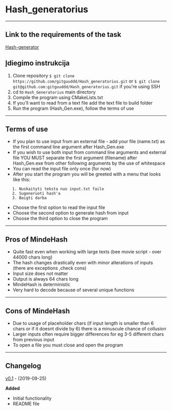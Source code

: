 # Hash_generatorius

---
## Link to the requirements of the task
[Hash-generator](https://github.com/blockchain-group/Blockchain-technologijos/blob/master/pratybos/1uzduotis-Hashavimas.md)
## Įdiegimo instrukcija
1. Clone repository ```$ git clone https://github.com/gitguuddd/Hash_generatorius.git``` or ```$ git clone git@github.com:gitguuddd/Hash_generatorius.git``` if you're using SSH
1. cd to ```Hash_Generatorius``` main directory
2. Compile the program using CMakeLists.txt
3. If you'll want to read from a text file add the text file to build folder
4. Run the program (Hash_Gen.exe), follow the terms of use
---
## Terms of use

- If you plan to use input from an external file - add your file (name.txt) as the first command line argument after Hash_Gen.exe
- If you wish to use both input from command line arguments and external file YOU MUST separate the first argument (filename) after Hash_Gen.exe from other following arguments by the use of whitespace
- You can read the input file only once (for now)
- After you start the program you will be greeted with a menu that looks like this:
```Pasirinkite ka norite daryti
   1. Nuskaityti teksta nuo input.txt failo
   2. Sugeneruoti hash'a
   3. Baigti darba
   ``` 
- Choose the first option to read the input file
- Choose the second option to generate hash from input
- Choose the third option to close the program
---

## Pros of MindeHash

- Quite fast even when working with large texts (bee movie script - over 44000 chars long)
- The hash changes drastically even with minor alterations of inputs (there are exceptions ,check cons)
- Input size does not matter
- Output is always 64 chars long
- MindeHash is deterministic
- Very hard to decode because of several unique functions
---
## Cons of MindeHash

- Due to usage of placeholder chars (if input length is smaller than 6 chars or if it doesnt divide by 6) there is a minuscule chance of collusion
- Larger inputs often require bigger differences for eg 3-5 different chars from previous input
- To open a file you must close and open the program
---
## Changelog
[v0.1](https://github.com/gitguudddd/Hash_generatorius/releases/tag/v0.1) - (2019-09-25)

**Added**
- Initial functionality
- README file
 

